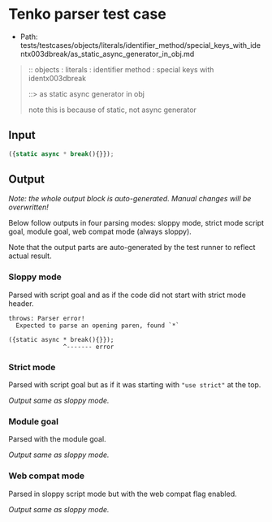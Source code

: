 # Tenko parser test case

- Path: tests/testcases/objects/literals/identifier_method/special_keys_with_identx003dbreak/as_static_async_generator_in_obj.md

> :: objects : literals : identifier method : special keys with identx003dbreak
>
> ::> as static async generator in obj
>
> note this is because of static, not async generator

## Input

`````js
({static async * break(){}});
`````

## Output

_Note: the whole output block is auto-generated. Manual changes will be overwritten!_

Below follow outputs in four parsing modes: sloppy mode, strict mode script goal, module goal, web compat mode (always sloppy).

Note that the output parts are auto-generated by the test runner to reflect actual result.

### Sloppy mode

Parsed with script goal and as if the code did not start with strict mode header.

`````
throws: Parser error!
  Expected to parse an opening paren, found `*`

({static async * break(){}});
               ^------- error
`````

### Strict mode

Parsed with script goal but as if it was starting with `"use strict"` at the top.

_Output same as sloppy mode._

### Module goal

Parsed with the module goal.

_Output same as sloppy mode._

### Web compat mode

Parsed in sloppy script mode but with the web compat flag enabled.

_Output same as sloppy mode._
